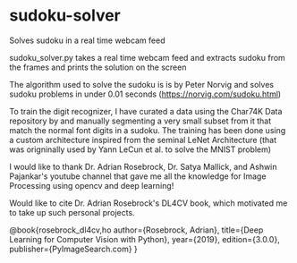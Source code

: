 # sudoku-solver
Solves sudoku in a real time webcam feed

sudoku_solver.py takes a real time webcam feed and extracts sudoku from the frames and prints the solution on the screen

The algorithm used to solve the sudoku is is by Peter Norvig and solves sudoku problems in under 0.01 seconds (https://norvig.com/sudoku.html)

To train the digit recognizer, I have curated a data using the Char74K Data repository by and manually segmenting a very small subset from it that match the normal font digits in a sudoku.
The training has been done using a custom architecture inspired from the seminal LeNet Architecture (that was origninally used by Yann LeCun et al. to solve the MNIST problem)

I would like to thank Dr. Adrian Rosebrock, Dr. Satya Mallick, and Ashwin Pajankar's youtube channel that gave me all the knowledge for Image Processing using opencv and deep learning!

Would like to cite Dr. Adrian Rosebrock's DL4CV book, which motivated me to take up such personal projects.

@book{rosebrock_dl4cv,ho
  author={Rosebrock, Adrian},
  title={Deep Learning for Computer Vision with Python},
  year={2019},
  edition={3.0.0},
  publisher={PyImageSearch.com}
}
